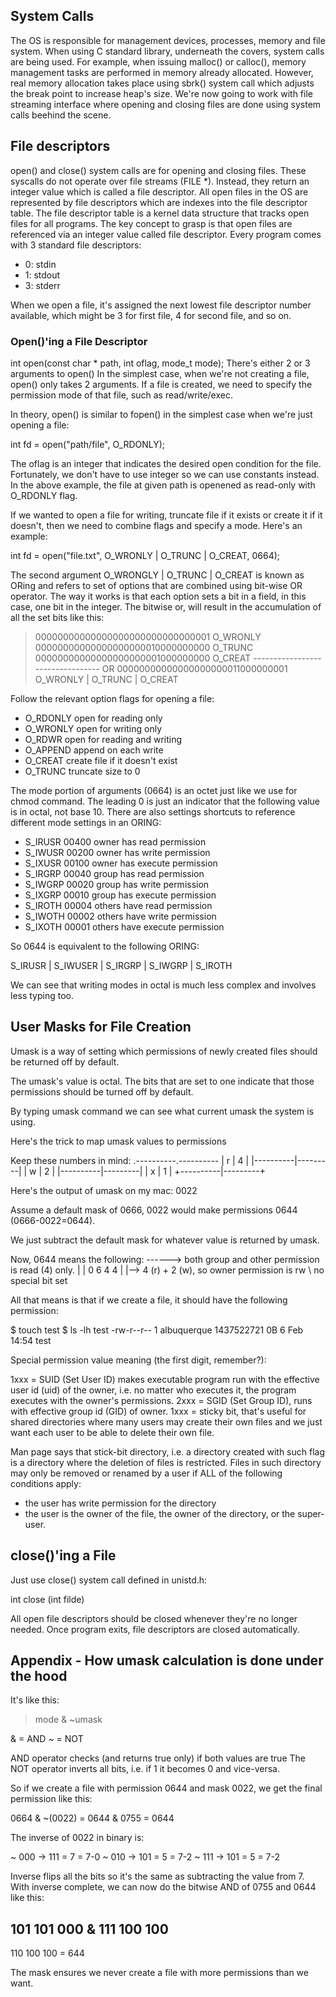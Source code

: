 ## System Calls
The OS is responsible for management devices, processes, memory and file system.
When using C standard library, underneath the covers, system calls are being used.
For example, when issuing malloc() or calloc(), memory management tasks are performed in memory already allocated.
However, real memory allocation takes place using sbrk() system call which adjusts the break point to increase heap's size.
We're now going to work with file streaming interface where opening and closing files are done using system calls beehind the scene.
## File descriptors
open() and close() system calls are for opening and closing files.
These syscalls do not operate over file streams (FILE *).
Instead, they return an integer value which is called a file descriptor.
All open files in the OS are represented by file descriptors which are indexes into the file descriptor table.
The file descriptor table is a kernel data structure that tracks open files for all programs.
The key concept to grasp is that open files are referenced via an integer value called file descriptor.
Every program comes with 3 standard file descriptors:
- 0: stdin
- 1: stdout
- 3: stderr

When we open a file, it's assigned the next lowest file descriptor number available, which might be 3 for first file, 4 for second file, and so on.

### Open()'ing a File Descriptor

int open(const char * path, int oflag, mode_t mode);
There's either 2 or 3 arguments to open()
In the simplest case, when we're not creating a file, open() only takes 2 arguments.
If a file is created, we need to specify the permission mode of that file, such as read/write/exec.

In theory, open() is similar to fopen() in the simplest case when we're just opening a file:

int fd = open("path/file", O_RDONLY);

The oflag is an integer that indicates the desired open condition for the file.
Fortunately, we don't have to use integer so we can use constants instead.
In the above example, the file at given path is openened as read-only with O_RDONLY flag.

If we wanted to open a file for writing, truncate file if it exists or create it if it doesn't, then we need to combine flags and specify a mode.
Here's an example:

int fd = open("file.txt", O_WRONLY | O_TRUNC | O_CREAT, 0664);

The second argument O_WRONGLY | O_TRUNC | O_CREAT is known as ORing and refers to set of options that are combined using bit-wise OR operator.
The way it works is that each option sets a bit in a field, in this case, one bit in the integer.
The bitwise or, will result in the accumulation of all the set bits like this:

> 00000000000000000000000000000001      O_WRONLY
> 00000000000000000000010000000000     O_TRUNC
> 00000000000000000000001000000000     O_CREAT
> --------------------------------- OR
> 00000000000000000000011000000001      O_WRONLY | O_TRUNC | O_CREAT

Follow the relevant option flags for opening a file:
* O_RDONLY open for reading only
* O_WRONLY open for writing only
* O_RDWR open for reading and writing
* O_APPEND append on each write
* O_CREAT create file if it doesn't exist
* O_TRUNC truncate size to 0

The mode portion of arguments (0664) is an octet just like we use for chmod command.
The leading 0 is just an indicator that the following value is in octal, not base 10.
There are also settings shortcuts to reference different mode settings in an ORING:
* S_IRUSR 00400 owner has read permission
* S_IWUSR 00200 owner has write permission
* S_IXUSR 00100 owner has execute permission
* S_IRGRP 00040 group has read permission
* S_IWGRP 00020 group has write permission
* S_IXGRP 00010 group has execute permission
* S_IROTH 00004 others have read permission
* S_IWOTH 00002 others have write permission
* S_IXOTH 00001 others have execute permission

So 0644 is equivalent to the following ORING:

S_IRUSR | S_IWUSER | S_IRGRP | S_IWGRP | S_IROTH

We can see that writing modes in octal is much less complex and involves less typing too.

## User Masks for File Creation

Umask is a way of setting which permissions of newly created files should be returned off by default.

The umask's value is octal. The bits that are set to one indicate that those permissions should be turned off by default.

By typing umask command we can see what current umask the system is using.

Here's the trick to map umask values to permissions

Keep these numbers in mind:
.----------.----------
|    r     |    4    |
|----------|---------|
|    w     |    2    |
|----------|---------|
|    x     |    1    |
+----------|---------+

Here's the output of umask on my mac: 0022

Assume a default mask of 0666, 0022 would make permissions 0644 (0666-0022=0644).

We just subtract the default mask for whatever value is returned by umask.

Now, 0644 means the following:
    ------> both group and other permission is read (4) only.
    |  |
0 6 4 4
| |--> 4 (r) + 2 (w), so owner permission is rw
\ no special bit set

All that means is that if we create a file, it should have the following permission:

$ touch test
$ ls -lh test
-rw-r--r--  1 albuquerque  1437522721     0B  6 Feb 14:54 test

Special permission value meaning (the first digit, remember?):

1xxx = SUID (Set User ID) makes executable program run with the effective user id (uid) of the owner, i.e. no matter who executes it, the program executes with the owner's permissions.
2xxx = SGID (Set Group ID), runs with effective group id (GID) of owner.
1xxx = sticky bit, that's useful for shared directories where many users may create their own files and we just want each user to be able to delete their own file.

Man page says that stick-bit directory, i.e. a directory created with such flag is a directory where the deletion of files is restricted.
Files in such directory may only be removed or renamed by a user if ALL of the following conditions apply:
- the user has write permission for the directory
- the user is the owner of the file, the owner of the directory, or the super-user.

## close()'ing a File

Just use close() system call defined in unistd.h:

int close (int filde)

All open file descriptors should be closed whenever they're no longer needed.
Once program exits, file descriptors are closed automatically.

## Appendix - How umask calculation is done under the hood

It's like this:

> mode & ~umask

& = AND
~ = NOT

AND operator checks (and returns true only) if both values are true
The NOT operator inverts all bits, i.e. if 1 it becomes 0 and vice-versa.

So if we create a file with permission 0644 and mask 0022, we get the final permission like this:

  0664 & ~(0022)
= 0644 &   0755
= 0644

The inverse of 0022 in binary is:

~  000 -> 111 = 7 = 7-0
~  010 -> 101 = 5 =  7-2
~  111 -> 101 = 5 = 7-2

Inverse flips all the bits so it's the same as subtracting the value from 7. With inverse complete, we can now do the bitwise AND of 0755 and 0644 like this:

  101 101 000
& 111 100 100
--------------
  110 100 100 = 644

The mask ensures we never create a file with more permissions than we want.
